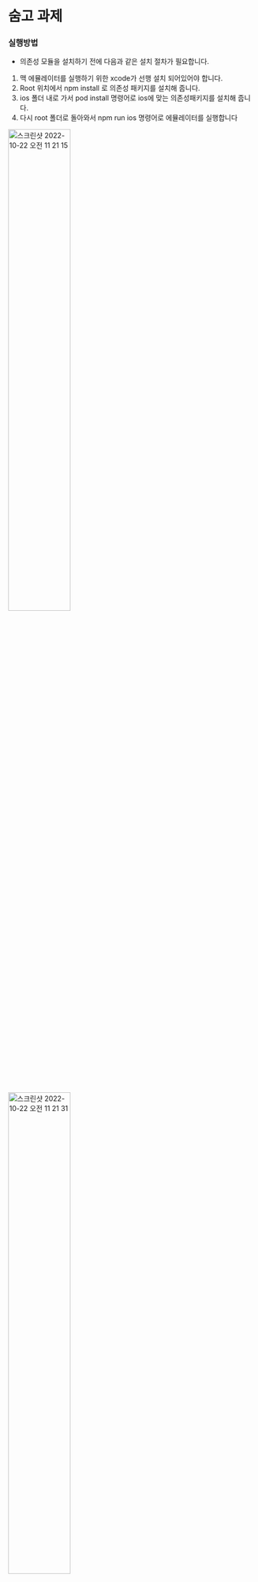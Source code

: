 # 숨고 과제

### 실행방법 

- 의존성 모듈을 설치하기 전에 다음과 같은 설치 절차가 필요합니다. 



1. 맥 에뮬레이터를 실행하기 위한 xcode가 선행 설치 되어있어야 합니다.
2. Root 위치에서 npm install 로 의존성 패키지를 설치해 줍니다.
3. ios 폴더 내로 가서 pod install 명령어로 ios에 맞는 의존성패키지를 설치해 줍니다.
4. 다시 root 폴더로 돌아와서 npm run ios 명령어로 에뮬레이터를 실행합니다

<img width="50%" alt="스크린샷 2022-10-22 오전 11 21 15" src="https://user-images.githubusercontent.com/34852597/197314912-23bfb7f4-b4b5-44cb-a9a9-c341ed2a9d8f.png">
<img width="50%" alt="스크린샷 2022-10-22 오전 11 21 31" src="https://user-images.githubusercontent.com/34852597/197314927-06f9dc95-4bb4-4b9d-a156-cda26fe79e28.png">

